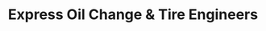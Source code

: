 ---
title: "Express Oil Change & Tire Engineers"
url: /hattiesburg/express-oil-change-and-tire-engineers/
shop: tyres
---